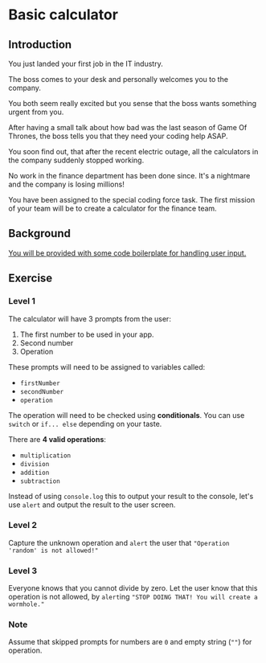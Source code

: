 
# Basic calculator

## Introduction

You just landed your first job in the IT industry.

The boss comes to your desk and personally welcomes you to the company.

You both seem really excited but you sense that the boss wants something urgent from you.

After having a small talk about how bad was the last season of Game Of Thrones,
the boss tells you that they need your coding help ASAP.

You soon find out, that after the recent electric outage, all the calculators in the company suddenly stopped working.

No work in the finance department has been done since. It's a nightmare and the company is losing millions!

You have been assigned to the special coding force task.
The first mission of your team will be to create a calculator for the finance team.

## Background

[You will be provided with some code boilerplate for handling user input.](../../boilerplate/basic-calculator/index.html)


## Exercise
### Level 1 
The calculator will have 3 prompts from the user:

1. The first number to be used in your app.
2. Second number
3. Operation

These prompts will need to be assigned to variables called:

- `firstNumber`
- `secondNumber`
- `operation`

The operation will need to be checked using **conditionals**.
You can use `switch` or `if... else` depending on your taste.

There are **4 valid operations**:

- `multiplication`
- `division`
- `addition`
- `subtraction`

Instead of using `console.log` this to output your result to the console, let's use `alert` and output the result to the user screen.

### Level 2

Capture the unknown operation and `alert` the user that `"Operation 'random' is not allowed!"`

### Level 3
Everyone knows that you cannot divide by zero.
Let the user know that this operation is not allowed, by `alert`ing  `"STOP DOING THAT! You will create a wormhole."`

### Note

Assume that skipped prompts for numbers are `0` and empty string (`""`) for operation.